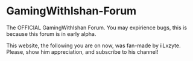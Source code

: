 # GamingWithIshan-Forum
The OFFICIAL GamingWithIshan Forum. You may expirience bugs, this is because this forum is in early alpha.

This website, the following you are on now, was fan-made by iiLxzyte. Please, show him appreciation, and subscribe to his channel!
